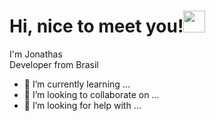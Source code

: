 <h1> Hi, nice to meet you!<img src="https://images.assets-landingi.com/uc/20e3d05d-961d-449d-905b-a543e0cd04e5/giphy5.gif" width="35" style="max-width: 100%; display: inline-block"> </h1>

I'm Jonathas
<br>
Developer from Brasil <img src="https://img.icons8.com/color/48/000000/brazil.png" width="13" style="max-width: 100%; display: inline-block"> 
- 🌱 I’m currently learning ...
- 👯 I’m looking to collaborate on ...
- 🤔 I’m looking for help with ...
